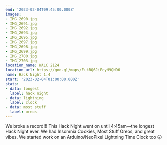 ```yaml
---
end: '2023-02-04T09:45:00.000Z'
images:
- IMG_2690.jpg
- IMG_2691.jpg
- IMG_2692.jpg
- IMG_2693.jpg
- IMG_2695.jpg
- IMG_2697.jpg
- IMG_2698.jpg
- IMG_2699.jpg
- IMG_2700.jpg
- IMG_2703.jpg
location_name: WALC 2124
location_url: https://goo.gl/maps/FukRQ6JiFcyH9QND6
name: Hack Night 1.4
start: '2023-02-04T01:00:00.000Z'
stats:
- data: longest
  label: hack night
- data: lightning
  label: clock
- data: most stuff
  label: oreos
---
```


We broke a record!!! This Hack Night went on until 4:45am—the longest Hack Night ever. We had Insomnia Cookies, Most Stuff Oreos, and great vibes. We started work on an Arduino/NeoPixel Lightning Time Clock too 🕣